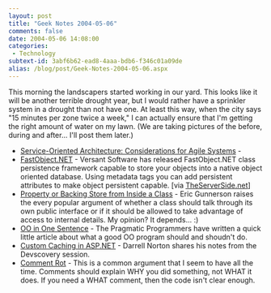 ```yaml
---
layout: post
title: "Geek Notes 2004-05-06"
comments: false
date: 2004-05-06 14:08:00
categories:
 - Technology
subtext-id: 3abf6b62-ead8-4aaa-bdb6-f346c01a09de
alias: /blog/post/Geek-Notes-2004-05-06.aspx
---
```



This morning the landscapers started working in our yard. This looks like it will be another terrible drought year, but I would rather have a sprinkler system in a drought than not have one. At least this way, when the city says "15 minutes per zone twice a week," I can actually ensure that I'm getting the right amount of water on my lawn. (We are taking pictures of the before, during and after... I'll post them later.)

  * [Service-Oriented Architecture: Considerations for Agile Systems](http://msdn.microsoft.com/architecture/journal/default.aspx?pull=/library/en-us/dnmaj/html/aj2service.asp) -
  * [FastObject.NET](http://www.versant.net/eu_en/solutions/dotNet_en) - Versant Software has released FastObject.NET class persistence framework capable to store your objects into a native object oriented database. Using metadata tags you can add persistent attributes to make object persistent capable. [via [TheServerSide.net](http://www.theserverside.net/news/thread.tss?thread_id=25578)]
  * [Property or Backing Store from Inside a Class](http://weblogs.asp.net/ericgu/archive/2004/04/29/123243.aspx) - Eric Gunnerson raises the every popular argument of whether a class should talk through its own public interface or if it should be allowed to take advantage of access to internal details. My opinion? It depends... :)
  * [OO in One Sentence](http://www.toolshed.com/blog/SoftwareDevelopment/DryShyGuy.html,v) - The Pragmatic Programmers have written a quick little article about what a good OO program should and shoudn't do.
  * [Custom Caching in ASP.NET](http://dotnetjunkies.com/WebLog/darrell.norton/archive/2004/05/04/12724.aspx) - Darrell Norton shares his notes from the Devscovery session.
  * [Comment Rot](http://blogs.msdn.com/ericlippert/archive/2004/05/04/125893.aspx) - This is a common argument that I seem to have all the time. Comments should explain WHY you did something, not WHAT it does. If you need a WHAT comment, then the code isn't clear enough.
